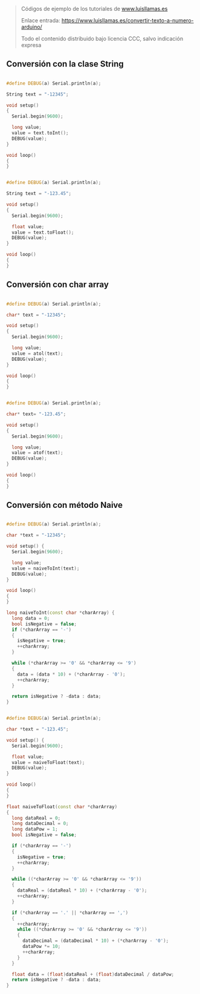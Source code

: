 > Códigos de ejemplo de los tutoriales de www.luisllamas.es
>
> Enlace entrada: https://www.luisllamas.es/convertir-texto-a-numero-arduino/
>
> Todo el contenido distribuido bajo licencia CCC, salvo indicación expresa


## Conversión con la clase String
```cpp
#define DEBUG(a) Serial.println(a);

String text = "-12345";

void setup() 
{
  Serial.begin(9600);

  long value;
  value = text.toInt();
  DEBUG(value);
}

void loop()
{
}
```

```cpp
#define DEBUG(a) Serial.println(a);

String text = "-123.45";

void setup() 
{
  Serial.begin(9600);

  float value;
  value = text.toFloat();
  DEBUG(value);
}

void loop()
{
}
```



## Conversión con char array
```cpp
#define DEBUG(a) Serial.println(a);

char* text = "-12345";

void setup() 
{
  Serial.begin(9600);

  long value;
  value = atol(text);
  DEBUG(value);
}

void loop()
{
}
```

```cpp
#define DEBUG(a) Serial.println(a);

char* text= "-123.45";

void setup() 
{
  Serial.begin(9600);

  long value;
  value = atof(text);
  DEBUG(value);
}

void loop()
{
}
```



## Conversión con método Naive
```cpp
#define DEBUG(a) Serial.println(a);

char *text = "-12345";

void setup() {
  Serial.begin(9600);

  long value;
  value = naiveToInt(text);
  DEBUG(value);
}

void loop()
{
}

long naiveToInt(const char *charArray) {
  long data = 0;
  bool isNegative = false;
  if (*charArray == '-') 
  {
    isNegative = true;
    ++charArray;
  }

  while (*charArray >= '0' && *charArray <= '9')
  {
    data = (data * 10) + (*charArray - '0');
    ++charArray;
  }

  return isNegative ? -data : data;
}
```

```cpp
#define DEBUG(a) Serial.println(a);

char *text = "-123.45";

void setup() {
  Serial.begin(9600);

  float value;
  value = naiveToFloat(text);
  DEBUG(value);
}

void loop()
{
}

float naiveToFloat(const char *charArray) 
{
  long dataReal = 0;
  long dataDecimal = 0;
  long dataPow = 1;
  bool isNegative = false;

  if (*charArray == '-')
  {
    isNegative = true;
    ++charArray;
  }

  while ((*charArray >= '0' && *charArray <= '9'))
  {
    dataReal = (dataReal * 10) + (*charArray - '0');
    ++charArray;
  }

  if (*charArray == '.' || *charArray == ',')
  {
    ++charArray;
    while ((*charArray >= '0' && *charArray <= '9'))
    {
      dataDecimal = (dataDecimal * 10) + (*charArray - '0');
      dataPow *= 10;
      ++charArray;
    }
  }

  float data = (float)dataReal + (float)dataDecimal / dataPow;
  return isNegative ? -data : data;
}
```


